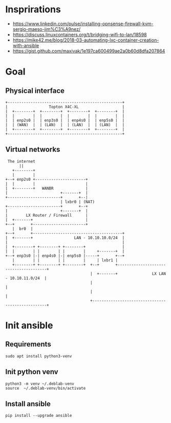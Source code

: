 # Insprirations
 - https://www.linkedin.com/pulse/installing-opnsense-firewall-kvm-sergio-maeso-jim%C3%A9nez/
 - https://discuss.linuxcontainers.org/t/bridging-wifi-to-lan/18598
 - https://mike42.me/blog/2018-03-automating-lxc-container-creation-with-ansible
 - https://gist.github.com/maxivak/1e197ca600499ae2a0b60d8dfa207864

# Goal

## Physical interface

```
+--------------------------------------------------+
|                  Topton X4C-XL                   |
|  +--------+  +--------+  +--------+  +--------+  |
|  |        |  |        |  |        |  |        |  |
|  | enp2s0 |  | enp3s0 |  | enp4s0 |  | enp5s0 |  |
|  | (WAN)  |  | (LAN)  |  | (LAN)  |  | (LAN)  |  |
|  +--------+  +--------+  +--------+  +--------+  |
+--------------------------------------------------+
```
## Virtual networks
```
 The internet
      ||
   +--------+
   |        |
+--+ enp2s0 +----------------------+
|  |        |                      |
|  +--------+   WANBR              |
|                       +-------+  |
+-----------------------+       +--|
                        | lxbr0 | (NAT)
+-----------------------+       +--+
|                       +-------+  |
|        LX Router / Firewall      |
|  +-------+                       |
+--+       +-----------------------+
   |  br0  |
+--+       +---------------------------------------+
|  +-------+                  LAN - 10.10.10.0/24  |
|                                                  |
|  +--------+ +--------+ +--------+                |
|  |        | |        | |        |     +-------+  |
+--+ enp3s0 |-| enp4s0 |-| enp5s0 |-----+       +--+
   |        | |        | |        |     | lxbr1 |
   +--------+ +--------+ +--------+  +--+       +---------------------------------------+
                                     |  +-------+               LX LAN - 10.10.11.0/24  |
                                     |                                                  |
                                     |                                                  |
                                     +--------------------------------------------------+
```
# Init ansible

## Requirements
```script shell
sudo apt install python3-venv
```
## Init python venv
```script shell
python3 -m venv ~/.deblab-venv
source  ~/.deblab-venv/bin/activate
```
## Install ansible
```script shell
pip install --upgrade ansible
```